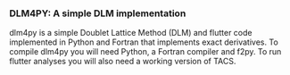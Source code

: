 ### DLM4PY: A simple DLM implementation ###

dlm4py is a simple Doublet Lattice Method (DLM) and flutter code implemented in Python and Fortran that implements exact derivatives. To compile dlm4py you will need Python, a Fortran compiler and f2py. To run flutter analyses you will also need a working version of TACS.
